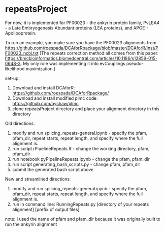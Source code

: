 # repeatsProject

For now, it is implemented for PF00023 - the ankyrin protein family, PvLEA4 - a Late Embryogenesis Abundant proteins (LEA proteins), and APOE - Apolipoprotein. 

To run an example, you make sure you have the PF00023 alignments from https://github.com/roespada/DCAforRpackage/blob/master/DCAforR/inst/PF00023_ncbi.txt (The repeats correction method all comes from this paper: https://bmcbioinformatics.biomedcentral.com/articles/10.1186/s12859-015-0648-3. My only role was implementing it into evCouplings pseudo-likelihood maximization.)

set-up:
1) Download and install DCAforR:
https://github.com/roespada/DCAforRpackage/
2) Download and install modified plmc code: https://github.com/ayshaw/plmc
3) clone repeatsProject directory and place your alignment directory in this directory

Old directions:
1) modify and run splicing_repeats-general.ipynb - specify the pfam, pfam_dir, repeat starts, repeat length, and specify where the full alignment is.
2) run script rPipelineRepeats.R - change the working directory, pfam, pfam_dir
3) run notebook pyPipelineRepeats.ipynb - change the pfam, pfam_dir
4) run script generating_bash_scripts.py - change pfam, pfam_dir
5) submit the generated bash script above

New and streamlined directions:
1) modify and run splicing_repeats-general.ipynb - specify the pfam, pfam_dir, repeat starts, repeat length, and specify where the full alignment is.
2) run in command line: RunningRepeats.py [directory of your repeats alignment] [prefix of output files]

note: I used the name of pfam and pfam_dir because it was originally built to run the ankyrin alignment
